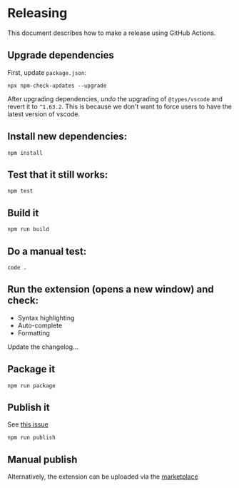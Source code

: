 # Releasing

This document describes how to make a release using GitHub Actions.

## Upgrade dependencies

First, update `package.json`:

    npx npm-check-updates --upgrade

After upgrading dependencies, *undo* the upgrading of `@types/vscode` and revert it to `^1.63.2`. This is because we
don't want to force users to have the latest version of vscode.

## Install new dependencies:

    npm install

## Test that it still works:

    npm test

## Build it

    npm run build

## Do a manual test:

    code .

## Run the extension (opens a new window) and check:

* Syntax highlighting
* Auto-complete
* Formatting

Update the changelog...

## Package it
    
    npm run package

## Publish it

See [this issue](https://github.com/microsoft/vsmarketplace/issues/394)

    npm run publish

## Manual publish

Alternatively, the extension can be uploaded via the [marketplace](https://marketplace.visualstudio.com/manage/publishers/cucumberopen)

